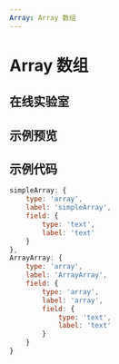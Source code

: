 ```yaml
---
Array: Array 数组
---
```

# Array 数组

## 在线实验室
<ClientOnly>
<ams-config name="array" type="field"/>
</ClientOnly>

## 示例预览
<ClientOnly>
<demo-list :type="'array'"></demo-list>
</ClientOnly>

## 示例代码
```js
simpleArray: {
    type: 'array',
    label: 'simpleArray',
    field: {
        type: 'text',
        label: 'text'
    }
},
ArrayArray: {
    type: 'array',
    label: 'ArrayArray',
    field: {
        type: 'array',
        label: 'array',
        field: {
            type: 'text',
            label: 'text'
        }
    }
}
```